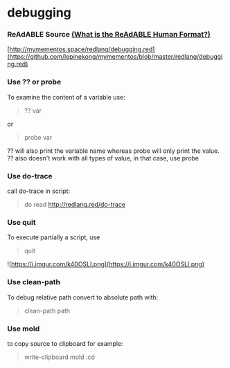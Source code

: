 
# debugging


### ReAdABLE Source [(What is the ReAdABLE Human Format?)](http://readablehumanformat.com)

[http://mymementos.space/redlang/debugging.red](https://github.com/lepinekong/mymementos/blob/master/redlang/debugging.red)


### Use ?? or probe

To examine the content of a variable use:
>?? var

or
>probe var

?? will also print the variable name whereas probe will only print the value.
?? also doesn't work with all types of value, in that case, use probe

### Use do-trace

call do-trace in script:
>do read http://redlang.red/do-trace


### Use quit

To execute partially a script, use
>quit

![https://i.imgur.com/k40OSLI.png](https://i.imgur.com/k40OSLI.png)
                    

### Use clean-path

To debug relative path convert to absolute path with:
>clean-path path


### Use mold

to copy source to clipboard for example:
>write-clipboard mold :cd

